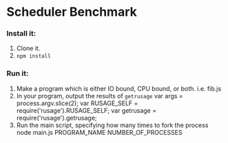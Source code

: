 Scheduler Benchmark
===================

### Install it:
  1) Clone it.
  2) `npm install`

### Run it:
  1) Make a program which is either IO bound, CPU bound, or both.
    i.e. fib.js
  2) In your program, output the results of `getrusage`
    var args = process.argv.slice(2);
    var RUSAGE_SELF = require('rusage').RUSAGE_SELF;
    var getrusage = require('rusage').getrusage;
  3) Run the main script, specifying how many times to fork the process
    node main.js PROGRAM_NAME NUMBER_OF_PROCESSES
